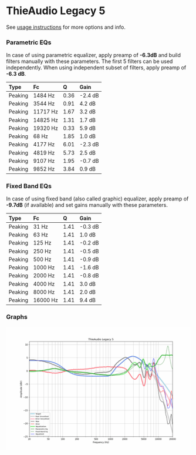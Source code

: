 # ThieAudio Legacy 5
See [usage instructions](https://github.com/jaakkopasanen/AutoEq#usage) for more options and info.

### Parametric EQs
In case of using parametric equalizer, apply preamp of **-6.3dB** and build filters manually
with these parameters. The first 5 filters can be used independently.
When using independent subset of filters, apply preamp of **-6.3 dB**.

| Type    | Fc       |    Q | Gain    |
|:--------|:---------|:-----|:--------|
| Peaking | 1484 Hz  | 0.36 | -2.4 dB |
| Peaking | 3544 Hz  | 0.91 | 4.2 dB  |
| Peaking | 11717 Hz | 1.67 | 3.2 dB  |
| Peaking | 14825 Hz | 1.31 | 1.7 dB  |
| Peaking | 19320 Hz | 0.33 | 5.9 dB  |
| Peaking | 68 Hz    | 1.85 | 1.0 dB  |
| Peaking | 4177 Hz  | 6.01 | -2.3 dB |
| Peaking | 4819 Hz  | 5.73 | 2.5 dB  |
| Peaking | 9107 Hz  | 1.95 | -0.7 dB |
| Peaking | 9852 Hz  | 3.84 | 0.9 dB  |

### Fixed Band EQs
In case of using fixed band (also called graphic) equalizer, apply preamp of **-9.7dB**
(if available) and set gains manually with these parameters.

| Type    | Fc       |    Q | Gain    |
|:--------|:---------|:-----|:--------|
| Peaking | 31 Hz    | 1.41 | -0.3 dB |
| Peaking | 63 Hz    | 1.41 | 1.0 dB  |
| Peaking | 125 Hz   | 1.41 | -0.2 dB |
| Peaking | 250 Hz   | 1.41 | -0.5 dB |
| Peaking | 500 Hz   | 1.41 | -0.9 dB |
| Peaking | 1000 Hz  | 1.41 | -1.6 dB |
| Peaking | 2000 Hz  | 1.41 | -0.8 dB |
| Peaking | 4000 Hz  | 1.41 | 3.0 dB  |
| Peaking | 8000 Hz  | 1.41 | 2.0 dB  |
| Peaking | 16000 Hz | 1.41 | 9.4 dB  |

### Graphs
![](./ThieAudio%20Legacy%205.png)